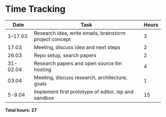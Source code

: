 # Time Tracking

| Date     | Task                                                    | Hours |
| -------- | ------------------------------------------------------- | ----- |
| 1–17.03  | Research idea, write emails, brainstorm project concept | 3     |
| 17.03    | Meeting, discuss idea and next steps                    | 2     |
| 26.03    | Repo setup, search papers                               | 2     |
| 31-02.04 | Research papers and open source llm hosting             | 4     |
| 03.04    | Meeting, discuss research, architecture, goals          | 1     |
| 5-9.04   | Implement first prototype of editor, lsp and sandbox    | 15    |

**Total hours: 27**
